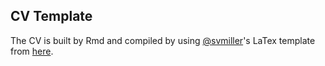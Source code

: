 ## CV Template

The CV is built by Rmd and compiled by using [@svmiller](https://github.com/svmiller)'s LaTex template from [here](https://github.com/svmiller/svm-r-markdown-templates).



